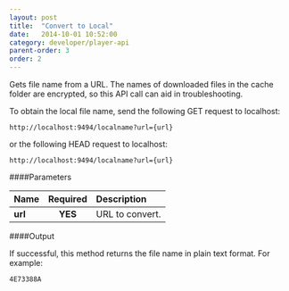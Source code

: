 ```yaml
---
layout: post
title:  "Convert to Local"
date:   2014-10-01 10:52:00
category: developer/player-api
parent-order: 3
order: 2
---
```


Gets file name from a URL. The names of downloaded files in the cache folder are encrypted, so this API call can aid in troubleshooting.

To obtain the local file name, send the following GET request to localhost:

`http://localhost:9494/localname?url={url}`

or the following HEAD request to localhost:

`http://localhost:9494/localname?url={url}`

####Parameters

| Name    | Required | Description |
|:--------|:--------:|:------------|
| **url**  |  **YES** | URL to convert. |


####Output

If successful, this method returns the file name in plain text format. For example:

```
4E73388A
```